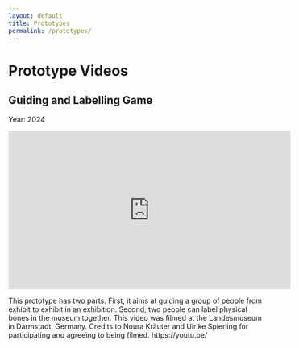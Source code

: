 ```yaml
---
layout: default
title: Prototypes
permalink: /prototypes/
---
```



# Prototype Videos

## Guiding and Labelling Game 
Year: 2024
<div class="video-grid">
<iframe width="560" height="315" 
  src="https://www.youtube.com/embed/dCXQCzwJbTg" 
  title="YouTube video player" 
  frameborder="0" 
  allow="accelerometer; autoplay; clipboard-write; encrypted-media; gyroscope; picture-in-picture" 
  allowfullscreen>
</iframe>
<p>This prototype has two parts. First, it aims at guiding a group of people from exhibit to exhibit in an exhibition. Second, two people can label physical bones in the museum together. This video was filmed at the Landesmuseum in Darmstadt, Germany. Credits to Noura Kräuter and Ulrike Spierling for participating and agreeing to being filmed. https://youtu.be/</p>
</div>
